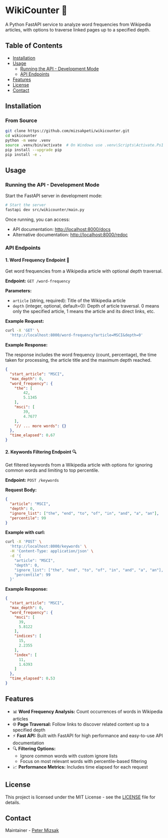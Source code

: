 # WikiCounter 🧮

A Python FastAPI service to analyze word frequencies from Wikipedia articles, with options to traverse linked pages up to a specified depth.

## Table of Contents

- [Installation](#installation)
- [Usage](#usage)
  - [Running the API - Development Mode](#running-the-api---development-mode)
  - [API Endpoints](#api-endpoints)
- [Features](#features)
- [License](#license)
- [Contact](#contact)

## Installation

### From Source

```bash
git clone https://github.com/mizsakpeti/wikicounter.git
cd wikicounter
python -m venv .venv
source .venv/bin/activate  # On Windows use .venv\Scripts\Activate.Ps1
pip install --upgrade pip
pip install -e .
```

## Usage

### Running the API - Development Mode

Start the FastAPI server in development mode:

```bash
# Start the server
fastapi dev src/wikicounter/main.py
```

Once running, you can access:

- API documentation: [http://localhost:8000/docs](http://localhost:8000/docs)
- Alternative documentation: [http://localhost:8000/redoc](http://localhost:8000/redoc)

### API Endpoints

#### 1. Word Frequency Endpoint 📝

Get word frequencies from a Wikipedia article with optional depth traversal.

**Endpoint:** `GET /word-frequency`

**Parameters:**

- `article` (string, required): Title of the Wikipedia article
- `depth` (integer, optional, default=0): Depth of article traversal. 0 means only the specified article, 1 means the article and its direct links, etc.

**Example Request:**

```bash
curl -X 'GET' \
  'http://localhost:8000/word-frequency?article=MSCI&depth=0'
```

**Example Response:**

The response includes the word frequency (count, percentage), the time taken for processing, the article title and the maximum depth reached.

```json
{
  "start_article": "MSCI",
  "max_depth": 0,
  "word_frequency": {
    "the": [
        42,
        5.1345
    ],
    "msci": [
        39,
        4.7677
    ],
    "// ... more words": {}
  },
  "time_elapsed": 0.67
}
```

#### 2. Keywords Filtering Endpoint 🔍

Get filtered keywords from a Wikipedia article with options for ignoring common words and limiting to top percentile.

**Endpoint:** `POST /keywords`

**Request Body:**

```json
{
  "article": "MSCI",
  "depth": 0,
  "ignore_list": ["the", "end", "to", "of", "in", "and", "a", "an"],
  "percentile": 99
}
```

**Example with curl:**

```bash
curl -X 'POST' \
  'http://localhost:8000/keywords' \
  -H 'Content-Type: application/json' \
  -d '{
    "article": "MSCI",
    "depth": 0,
    "ignore_list": ["the", "end", "to", "of", "in", "and", "a", "an"],
    "percentile": 99
  }'
```

**Example Response:**

```json
{
  "start_article": "MSCI",
  "max_depth": 0,
  "word_frequency": {
    "msci": [
      39,
      5.8122
    ],
    "indices": [
      15,
      2.2355
    ],
    "index": [
      11,
      1.6393
    ]
  },
  "time_elapsed": 0.53
}
```

## Features

- 📊 **Word Frequency Analysis:** Count occurrences of words in Wikipedia articles
- 🌐 **Page Traversal:** Follow links to discover related content up to a specified depth
- ⚡ **Fast API:** Built with FastAPI for high performance and easy-to-use API documentation
- 🔍 **Filtering Options:**
  - Ignore common words with custom ignore lists
  - Focus on most relevant words with percentile-based filtering
- 📈 **Performance Metrics:** Includes time elapsed for each request

## License

This project is licensed under the MIT License - see the [LICENSE](LICENSE) file for details.

## Contact

Maintainer - [Peter Mizsak](https://github.com/mizsakpeti)
